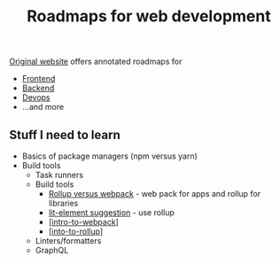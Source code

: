 ﻿---
backlinks:
- title: Web development
  url: /sense/Web-development/web-development.html
title: Roadmaps for web development
---
[Original website](https://roadmap.sh) offers annotated roadmaps for

- [Frontend](https://roadmap.sh/frontend)
- [Backend](https://roadmap.sh/backend)
- [Devops](https://roadmap.sh/devops)
- ...and more

## Stuff I need to learn

- Basics of package managers (npm versus yarn)
- Build tools
  - Task runners
  - Build tools
    - [Rollup versus webpack](https://medium.com/webpack/webpack-and-rollup-the-same-but-different-a41ad427058c) - web pack for apps and rollup for libraries
    - [lit-element suggestion](https://lit-element.polymer-project.org/guide/build) - use rollup
    - [[intro-to-webpack]]
    - [[into-to-rollup]]
  - Linters/formatters
  - GraphQL


[//begin]: # "Autogenerated link references for markdown compatibility"
[intro-to-webpack]: intro-to-webpack "Intro to Webpack"
[into-to-rollup]: into-to-rollup "Into to Rollup"
[//end]: # "Autogenerated link references"